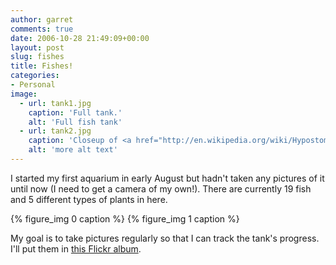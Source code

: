 ```yaml
---
author: garret
comments: true
date: 2006-10-28 21:49:09+00:00
layout: post
slug: fishes
title: Fishes!
categories:
- Personal
image:
  - url: tank1.jpg
    caption: 'Full tank.'
    alt: 'Full fish tank'
  - url: tank2.jpg
    caption: 'Closeup of <a href="http://en.wikipedia.org/wiki/Hypostomus_plecostomus">plecostomus</a> & moss.'
    alt: 'more alt text'
---
```


I started my first aquarium in early August but hadn't taken any pictures of it until now (I need to get a camera of my own!). There are currently 19 fish and 5 different types of plants in here.

{% figure_img 0 caption %}
{% figure_img 1 caption %}

My goal is to take pictures regularly so that I can track the tank's progress. I'll put them in [this Flickr album](https://www.flickr.com/photos/powdahound/sets/72157594513404036).
